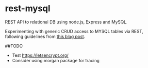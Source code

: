 # rest-mysql
REST API to relational DB using node.js, Express and MySQL.

Experimenting with generic CRUD access to MYSQL tables via REST,
following guidelines from [this blog post](https://scotch.io/tutorials/build-a-restful-api-using-node-and-express-4).

##TODO
- Test https://letsencrypt.org/
- Consider using morgan package for tracing
